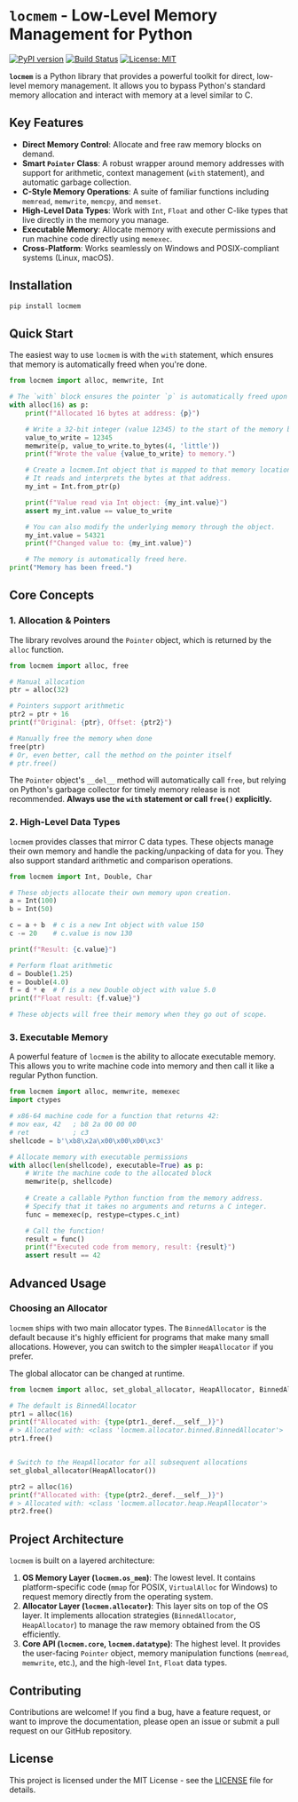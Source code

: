 # `locmem` - Low-Level Memory Management for Python

[![PyPI version](https://img.shields.io/pypi/v/locmem.svg)](https://pypi.org/project/locmem/)
[![Build Status](https://img.shields.io/travis/com/your-username/locmem.svg)](https://travis-ci.com/your-username/locmem)
[![License: MIT](https://img.shields.io/badge/License-MIT-yellow.svg)](https://opensource.org/licenses/MIT)

**`locmem`** is a Python library that provides a powerful toolkit for direct, low-level memory management. It allows you to bypass Python's standard memory allocation and interact with memory at a level similar to C.


## Key Features

*   **Direct Memory Control**: Allocate and free raw memory blocks on demand.
*   **Smart `Pointer` Class**: A robust wrapper around memory addresses with support for arithmetic, context management (`with` statement), and automatic garbage collection.
*   **C-Style Memory Operations**: A suite of familiar functions including `memread`, `memwrite`, `memcpy`, and `memset`.
*   **High-Level Data Types**: Work with `Int`, `Float` and other C-like types that live directly in the memory you manage.
*   **Executable Memory**: Allocate memory with execute permissions and run machine code directly using `memexec`.
*   **Cross-Platform**: Works seamlessly on Windows and POSIX-compliant systems (Linux, macOS).

## Installation

```bash
pip install locmem
```

## Quick Start

The easiest way to use `locmem` is with the `with` statement, which ensures that memory is automatically freed when you're done.

```python
from locmem import alloc, memwrite, Int

# The `with` block ensures the pointer `p` is automatically freed upon exit.
with alloc(16) as p:
    print(f"Allocated 16 bytes at address: {p}")

    # Write a 32-bit integer (value 12345) to the start of the memory block
    value_to_write = 12345
    memwrite(p, value_to_write.to_bytes(4, 'little'))
    print(f"Wrote the value {value_to_write} to memory.")

    # Create a locmem.Int object that is mapped to that memory location.
    # It reads and interprets the bytes at that address.
    my_int = Int.from_ptr(p)

    print(f"Value read via Int object: {my_int.value}")
    assert my_int.value == value_to_write

    # You can also modify the underlying memory through the object.
    my_int.value = 54321
    print(f"Changed value to: {my_int.value}")

    # The memory is automatically freed here.
print("Memory has been freed.")
```

## Core Concepts

### 1. Allocation & Pointers

The library revolves around the `Pointer` object, which is returned by the `alloc` function.

```python
from locmem import alloc, free

# Manual allocation
ptr = alloc(32)

# Pointers support arithmetic
ptr2 = ptr + 16
print(f"Original: {ptr}, Offset: {ptr2}")

# Manually free the memory when done
free(ptr)
# Or, even better, call the method on the pointer itself
# ptr.free()
```

The `Pointer` object's `__del__` method will automatically call `free`, but relying on Python's garbage collector for timely memory release is not recommended. **Always use the `with` statement or call `free()` explicitly.**

### 2. High-Level Data Types

`locmem` provides classes that mirror C data types. These objects manage their own memory and handle the packing/unpacking of data for you. They also support standard arithmetic and comparison operations.

```python
from locmem import Int, Double, Char

# These objects allocate their own memory upon creation.
a = Int(100)
b = Int(50)

c = a + b  # c is a new Int object with value 150
c -= 20    # c.value is now 130

print(f"Result: {c.value}")

# Perform float arithmetic
d = Double(1.25)
e = Double(4.0)
f = d * e  # f is a new Double object with value 5.0
print(f"Float result: {f.value}")

# These objects will free their memory when they go out of scope.
```

### 3. Executable Memory

A powerful feature of `locmem` is the ability to allocate executable memory. This allows you to write machine code into memory and then call it like a regular Python function.

```python
from locmem import alloc, memwrite, memexec
import ctypes

# x86-64 machine code for a function that returns 42:
# mov eax, 42   ; b8 2a 00 00 00
# ret           ; c3
shellcode = b'\xb8\x2a\x00\x00\x00\xc3'

# Allocate memory with executable permissions
with alloc(len(shellcode), executable=True) as p:
    # Write the machine code to the allocated block
    memwrite(p, shellcode)
  
    # Create a callable Python function from the memory address.
    # Specify that it takes no arguments and returns a C integer.
    func = memexec(p, restype=ctypes.c_int)

    # Call the function!
    result = func()
    print(f"Executed code from memory, result: {result}")
    assert result == 42
```

## Advanced Usage

### Choosing an Allocator

`locmem` ships with two main allocator types. The `BinnedAllocator` is the default because it's highly efficient for programs that make many small allocations. However, you can switch to the simpler `HeapAllocator` if you prefer.

The global allocator can be changed at runtime.

```python
from locmem import alloc, set_global_allocator, HeapAllocator, BinnedAllocator

# The default is BinnedAllocator
ptr1 = alloc(16)
print(f"Allocated with: {type(ptr1._deref.__self__)}")
# > Allocated with: <class 'locmem.allocator.binned.BinnedAllocator'>
ptr1.free()


# Switch to the HeapAllocator for all subsequent allocations
set_global_allocator(HeapAllocator())

ptr2 = alloc(16)
print(f"Allocated with: {type(ptr2._deref.__self__)}")
# > Allocated with: <class 'locmem.allocator.heap.HeapAllocator'>
ptr2.free()
```

## Project Architecture

`locmem` is built on a layered architecture:

1.  **OS Memory Layer (`locmem.os_mem`)**: The lowest level. It contains platform-specific code (`mmap` for POSIX, `VirtualAlloc` for Windows) to request memory directly from the operating system.
2.  **Allocator Layer (`locmem.allocator`)**: This layer sits on top of the OS layer. It implements allocation strategies (`BinnedAllocator`, `HeapAllocator`) to manage the raw memory obtained from the OS efficiently.
3.  **Core API (`locmem.core`, `locmem.datatype`)**: The highest level. It provides the user-facing `Pointer` object, memory manipulation functions (`memread`, `memwrite`, etc.), and the high-level `Int`, `Float` data types.

## Contributing

Contributions are welcome! If you find a bug, have a feature request, or want to improve the documentation, please open an issue or submit a pull request on our GitHub repository.

## License

This project is licensed under the MIT License - see the [LICENSE](LICENSE) file for details.